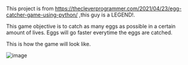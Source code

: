 This project is from https://thecleverprogrammer.com/2021/04/23/egg-catcher-game-using-python/ ,this guy is a LEGEND!.

This game objective is to catch as many eggs as possible in a certain amount of lives.
Eggs will go faster everytime the eggs are catched.

This is how the game will look like.

![image](https://github.com/Liewqr/Egg-Catcher-Game/assets/166774431/c1713efc-e10d-43c4-aa10-85a1715993dd)

